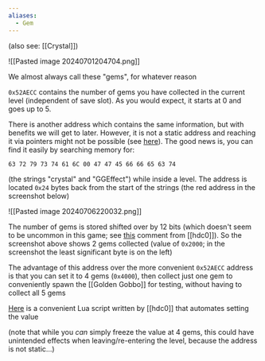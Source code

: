 ```yaml
---
aliases:
  - Gem
---
```

(also see: [[Crystal]])

![[Pasted image 20240701204704.png]]

We almost always call these "gems", for whatever reason

`0x52AECC` contains the number of gems you have collected in the current level (independent of save slot). As you would expect, it starts at 0 and goes up to 5.

There is another address which contains the same information, but with benefits we will get to later. However, it is not a static address and reaching it via pointers might not be possible (see [here](https://discord.com/channels/313375426112389123/408694062862958592/1259072388969136201)). The good news is, you can find it easily by searching memory for:
```
63 72 79 73 74 61 6C 00 47 47 45 66 66 65 63 74
```
(the strings "crystal" and "GGEffect") while inside a level. The address is located `0x24` bytes back from the start of the strings (the red address in the screenshot below)

![[Pasted image 20240706220032.png]]

The number of gems is stored shifted over by 12 bits (which doesn't seem to be uncommon in this game; see [this](https://discord.com/channels/313375426112389123/408694062862958592/1259448437032751134) comment from [[hdc0]]). So the screenshot above shows 2 gems collected (value of `0x2000`; in the screenshot the least significant byte is on the left)

The advantage of this address over the more convenient `0x52AECC` address is that you can set it to 4 gems (`0x4000`), then collect just one gem to conveniently spawn the [[Golden Gobbo]] for testing, without having to collect all 5 gems

[Here](https://discord.com/channels/313375426112389123/408694062862958592/1259448437032751134) is a convenient Lua script written by [[hdc0]] that automates setting the value

(note that while you *can* simply freeze the value at 4 gems, this could have unintended effects when leaving/re-entering the level, because the address is not static...)
